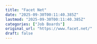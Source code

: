 ```yaml
---
title: "Facet Net"
date: "2025-09-30T00:11:40.385Z"
lastmod: "2025-09-30T00:11:40.385Z"
categories: ["Job Boards"]
original_url: "https://www.facet.net/"
draft: false
---
```

